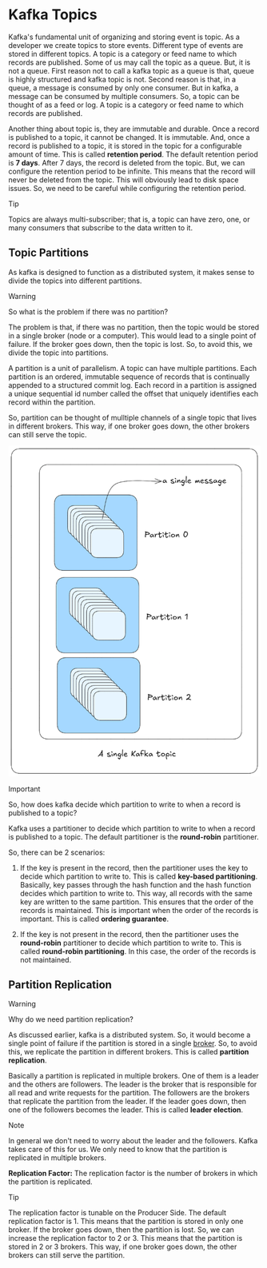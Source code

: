 # Kafka Topics

Kafka's fundamental unit of organizing and storing event is topic. As a developer we create topics to store events. Different type of events are stored in different topics. A topic is a category or feed name to which records are published. Some of us may call the topic as a queue. But, it is not a queue. First reason not to call a kafka topic as a queue is that, queue is highly structured and kafka topic is not. Second reason is that, in a queue, a message is consumed by only one consumer. But in kafka, a message can be consumed by multiple consumers. So, a topic can be thought of as a feed or log. A topic is a category or feed name to which records are published.

Another thing about topic is, they are immutable and durable. Once a record is published to a topic, it cannot be changed. It is immutable. And, once a record is published to a topic, it is stored in the topic for a configurable amount of time. This is called **retention period**. The default retention period is **7 days**. After 7 days, the record is deleted from the topic. But, we can configure the retention period to be infinite. This means that the record will never be deleted from the topic. This will obviously lead to disk space issues. So, we need to be careful while configuring the retention period.

> [!Tip]
> Topics are always multi-subscriber; that is, a topic can have zero, one, or many consumers that subscribe to the data written to it.

## Topic Partitions

As kafka is designed to function as a distributed system, it makes sense to divide the topics into different partitions.

> [!Warning]
> So what is the problem if there was no partition?

The problem is that, if there was no partition, then the topic would be stored in a single broker (node or a computer). This would lead to a single point of failure. If the broker goes down, then the topic is lost. So, to avoid this, we divide the topic into partitions.

A partition is a unit of parallelism. A topic can have multiple partitions. Each partition is an ordered, immutable sequence of records that is continually appended to a structured commit log. Each record in a partition is assigned a unique sequential id number called the offset that uniquely identifies each record within the partition.

So, partition can be thought of mulltiple channels of a single topic that lives in different brokers. This way, if one broker goes down, the other brokers can still serve the topic.

![Kafka Topic Partitions](../public/images/kafka-partition.png)

> [!Important]
> So, how does kafka decide which partition to write to when a record is published to a topic?

Kafka uses a partitioner to decide which partition to write to when a record is published to a topic. The default partitioner is the **round-robin** partitioner.

So, there can be 2 scenarios:

1. If the key is present in the record, then the partitioner uses the key to decide which partition to write to. This is called **key-based partitioning**. Basically, key passes through the hash function and the hash function decides which partition to write to. This way, all records with the same key are written to the same partition. This ensures that the order of the records is maintained. This is important when the order of the records is important. This is called **ordering guarantee**.

1. If the key is not present in the record, then the partitioner uses the **round-robin** partitioner to decide which partition to write to. This is called **round-robin partitioning**. In this case, the order of the records is not maintained.

## Partition Replication

> [!Warning]
> Why do we need partition replication?

As discussed earlier, kafka is a distributed system. So, it would become a single point of failure if the partition is stored in a single [broker](./README.md#kafka-brokers). So, to avoid this, we replicate the partition in different brokers. This is called **partition replication**.

Basically a partition is replicated in multiple brokers. One of them is a leader and the others are followers. The leader is the broker that is responsible for all read and write requests for the partition. The followers are the brokers that replicate the partition from the leader. If the leader goes down, then one of the followers becomes the leader. This is called **leader election**.

> [!Note]
> In general we don't need to worry about the leader and the followers. Kafka takes care of this for us. We only need to know that the partition is replicated in multiple brokers.

**Replication Factor:** The replication factor is the number of brokers in which the partition is replicated.

> [!Tip]
> The replication factor is tunable on the Producer Side.
> The default replication factor is 1. This means that the partition is stored in only one broker. If the broker goes down, then the partition is lost. So, we can increase the replication factor to 2 or 3. This means that the partition is stored in 2 or 3 brokers. This way, if one broker goes down, the other brokers can still serve the partition.
